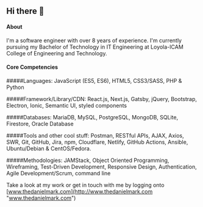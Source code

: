 ## Hi there 👋

#### About
I&apos;m a software engineer with over 8 years of experience. I&apos;m currently pursuing my Bachelor of Technology in IT Engineering at Loyola-ICAM College of Engineering and Technology.

#### Core Competencies
#####Languages:
JavaScript (ES5, ES6), HTML5, CSS3/SASS, PHP & Python

#####Framework/Library/CDN:
React.js, Next.js, Gatsby, jQuery, Bootstrap, Electron, Ionic, Semantic UI, styled components

#####Databases:
MariaDB, MySQL, PostgreSQL, MongoDB, SQLite, Firestore, Oracle Database

#####Tools and other cool stuff:
Postman, RESTful APIs, AJAX, Axios, SWR, Git, GitHub, Jira, npm, Cloudflare, Netlify, GitHub Actions, Ansible, Ubuntu/Debian & CentOS/Fedora.

#####Methodologies:
JAMStack, Object Oriented Programming, Wireframing, Test-Driven Development, Responsive Design, Authentication, Agile Development/Scrum, command line

Take a look at my work or get in touch with me by logging onto [www.thedanielmark.com](http://www.thedanielmark.com "www.thedanielmark.com")

<!--
**thedanielmark/thedanielmark** is a ✨ _special_ ✨ repository because its `README.md` (this file) appears on your GitHub profile.

Here are some ideas to get you started:

- 🔭 I’m currently working on ...
- 🌱 I’m currently learning ...
- 👯 I’m looking to collaborate on ...
- 🤔 I’m looking for help with ...
- 💬 Ask me about ...
- 📫 How to reach me: ...
- 😄 Pronouns: ...
- ⚡ Fun fact: ...
-->
